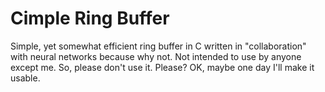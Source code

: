 # Cimple Ring Buffer

Simple, yet somewhat efficient ring buffer in C written in "collaboration" with neural networks because why not. Not intended to use by anyone except me. So, please don't use it. Please? OK, maybe one day I'll make it usable.
